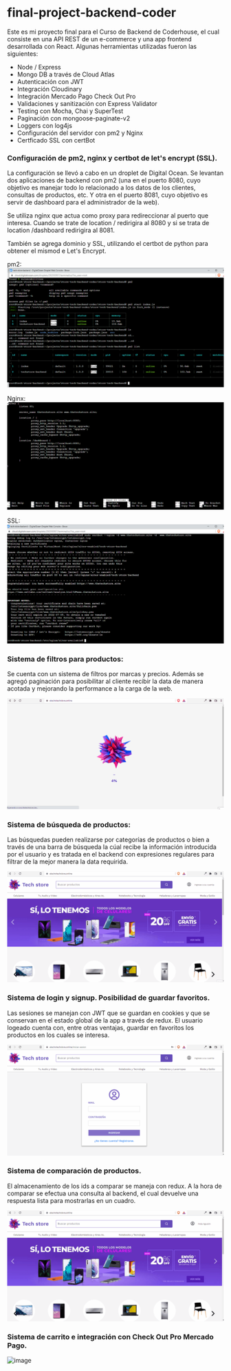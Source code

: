 # final-project-backend-coder

Este es mi proyecto final para el Curso de Backend de Coderhouse, el cual consiste en una API REST de un e-commerce y una app frontend desarrollada con React. Algunas herramientas utilizadas fueron las siguientes:

- Node / Express
- Mongo DB a través de Cloud Atlas
- Autenticación con JWT
- Integración Cloudinary 
- Integración Mercado Pago Check Out Pro
- Validaciones y sanitización con Express Validator
- Testing con Mocha, Chai y SuperTest
- Paginación con mongoose-paginate-v2
- Loggers con log4js
- Configuración del servidor con pm2 y Nginx
- Certficado SSL con certBot

### Configuración de pm2, nginx y certbot de let's encrypt (SSL).

La configuración se llevó a cabo en un droplet de Digital Ocean. Se levantan dos aplicaciones de backend con pm2 (una en el puerto 8080, cuyo objetivo es manejar todo lo relacionado a los datos de los clientes, consultas de productos, etc. Y otra en el puerto 8081, cuyo objetivo es servir de dashboard para el administrador de la web).

Se utiliza nginx que actua como proxy para redireccionar al puerto que interesa. Cuando se trate de location / redirigira al 8080 y si se trata de location /dashboard redirigira al 8081.

También se agrega dominio y SSL, utilizando el certbot de python para obtener el mismod e Let's Encrypt.

pm2:
![image](https://github.com/AgustinCarbajal1997/final-project-backend-coder/blob/main/gifs-readme/Captura%20de%20pantalla%20(140).png)

Nginx:
![image](https://github.com/AgustinCarbajal1997/final-project-backend-coder/blob/main/gifs-readme/Captura%20de%20pantalla%20(141).png)

SSL:
![image](https://github.com/AgustinCarbajal1997/final-project-backend-coder/blob/main/gifs-readme/Captura%20de%20pantalla%20(142).png)

### Sistema de filtros para productos:

Se cuenta con un sistema de filtros por marcas y precios. Además se agregó paginación para posibilitar al cliente recibir la data de manera acotada y mejorando la performance a la carga de la web. 

![image](https://github.com/AgustinCarbajal1997/final-project-backend-coder/blob/main/gifs-readme/filtros.gif)

### Sistema de búsqueda de productos:

Las búsquedas pueden realizarse por categorías de productos o bien a través de una barra de búsqueda la cúal recibe la información introducida por el usuario y es tratada en el backend con expresiones regulares para filtrar de la mejor manera la data requirida. 

![image](https://github.com/AgustinCarbajal1997/final-project-backend-coder/blob/main/gifs-readme/busqueda.gif)

### Sistema de login y signup. Posibilidad de guardar favoritos.

Las sesiones se manejan con JWT que se guardan en cookies y que se conservan en el estado global de la app a través de redux. El usuario logeado cuenta con, entre otras ventajas, guardar en favoritos los productos en los cuales se interesa.

![image](https://github.com/AgustinCarbajal1997/final-project-backend-coder/blob/main/gifs-readme/login.gif)


### Sistema de comparación de productos. 

El almacenamiento de los ids a comparar se maneja con redux. A la hora de comparar se efectua una consulta al backend, el cual devuelve una respuesta lista para mostrarlas en un cuadro.

![image](https://github.com/AgustinCarbajal1997/final-project-backend-coder/blob/main/gifs-readme/comparison.gif)

### Sistema de carrito e integración con Check Out Pro Mercado Pago.

![image](https://github.com/AgustinCarbajal1997/final-project-backend-coder/blob/main/gifs-readme/compra.gif)
